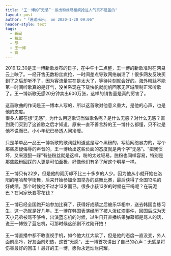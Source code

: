 ```yaml
---
title: "王一博的“无感”一推出粉丝尽相疯抢这人气真不是盖的"
layout: post
author: "「逍遥乐乐」 on 2020-1-20 09:06"
header-style: text
tags:
  - 新闻
  - 粉丝
  - 尽
  - 王一博
  - 疯
---
```


<head></head>
<body>
  2019.12.30是王一博新歌发布的日子，在中午十二点整，王一博的新歌准时在网易云上映了。一经开售无数粉丝疯抢，一时间差点导致网络崩溃了！很多网友反映买到了之后却听不了，因为客流量实在是太大了，等待片刻就会好的。海外粉絲不能第一时间听歌真的是好气，没关系现在下载快帆就能帆回家无区域限制正常听歌了。王一博新歌无感20分钟卖出600万张，这样的销售量是真的厉害了。
 <br> 
 <br> 这首歌曲的作词是王一博本人写的，所以这首歌对他意义重大，是他的心声，也是他的态度。
 <br> 很多人都在想“无感”，为什么用这歌词当做歌名呢？是什么无感？对什么无感？直到我们买到了这首歌之后才知道，原来一直不善言辞的王一博什么都懂，只不过是他不说而已，小小年纪已参透人间冷暖。
 <br> 
 <br> 只是单单品一品王一博新歌的歌词就知道这是写个黑粉的，写给网络暴力的，写个那些质疑侮辱的声音的，王一博给出这些负面的态度就是两个字“无感”。“把我惯坏，又来狠狠一踩”有些粉丝就是这样，粉的太过轻易，脱粉也同样容易，特别是那些脱粉回踩的人更是可怕至极，好像他们有多了解这个明星一样。
 <br> 
 <br> 王一博只有22岁，但是他的阅历却不比三十多岁的人少。因为他从小就开始在洛阳的嘻哈帮学街舞，后来开始参加全国举办的跳舞比赛，最后获得了全国13名的好成绩，那个时候他不过才13岁而已。很多小孩13岁的时候在干吗呢？在玩泥巴？在问家长要零花钱？
 <br> 
 <br> 王一博已经全国跑开始参加比赛了，获得好成绩之后被乐华相中，送去韩国当练习生，这一扔就是好几年。王一博在韩国表演经历了被人泼红漆事件，回国后成为天天小兄弟被骂不够格，出演蓝忘机的时候，过生日开直播结果弹幕都是骂人的话，说王一博毁了蓝忘机，可那时候这部剧不过刚开拍！
 <br> 
 <br> 王一博直播中都不敢直视手机，如今他大红大紫了，但是他的态度一直没变，外人面前高冷，好友面前炽热，这首“无感”，王一博首次讲出了自己的心声：无感是将伤害最好的回击！最好的王一博，愿你永远灿烂闪耀。
</body>


